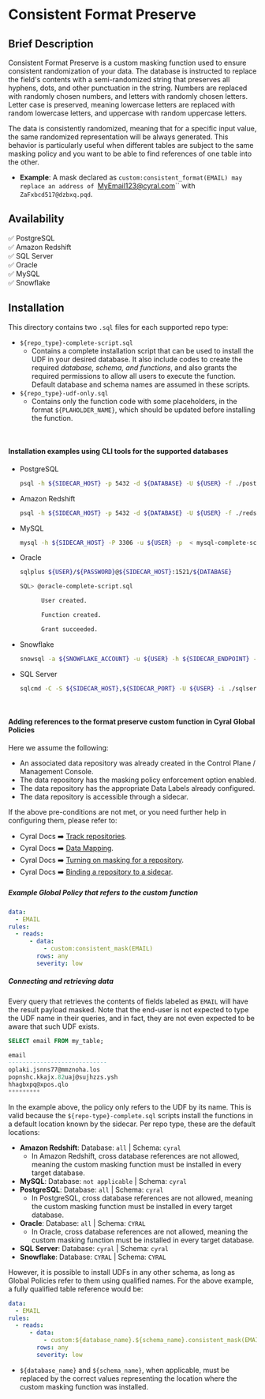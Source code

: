 # Consistent Format Preserve


Brief Description
-----------------
Consistent Format Preserve is a custom masking function used to ensure consistent randomization of your data. The database is instructed to replace the field's contents with a semi-randomized string that preserves all hyphens, dots, and other punctuation in the string. Numbers are replaced with randomly chosen numbers, and letters with randomly chosen letters. Letter case is preserved, meaning lowercase letters are replaced with random lowercase letters, and uppercase with random uppercase letters.

The data is consistently randomized, meaning that for a specific input value, the same randomized representation will be always generated. This behavior is particularly useful when different tables are subject to the same masking policy and you want to be able to find references of one table into the other.

* **Example**: A mask declared as `custom:consistent_format(EMAIL) may replace an address of `MyEmail123@cyral.com`` with `ZaFxbcd517@dzbxq.pqd`.


Availability
------------

:white_check_mark: PostgreSQL <br> :white_check_mark: Amazon Redshift <br>  :white_check_mark: SQL Server <br> :white_check_mark: Oracle <br> :white_check_mark: MySQL <br> :white_check_mark: Snowflake

Installation
------------

This directory contains two `.sql` files for each supported repo type:
* `${repo_type}-complete-script.sql`
  * Contains a complete installation script that can be used to install the UDF in your desired database. It also include codes to create the required *database, schema, and functions*, and also grants the required permissions to allow all users to execute the function. Default database and schema names are assumed in these scripts.
* `${repo_type}-udf-only.sql`
  * Contains only the function code with some placeholders, in the format `${PLAHOLDER_NAME}`, which should be updated before installing the function.

<br>

#### Installation examples using CLI tools for the supported databases
* PostgreSQL 
  ```sh
  psql -h ${SIDECAR_HOST} -p 5432 -d ${DATABASE} -U ${USER} -f ./postgresql-complete-script.sql
  ```
* Amazon Redshift
  ```sh
  psql -h ${SIDECAR_HOST} -p 5432 -d ${DATABASE} -U ${USER} -f ./redshift-complete-script.sql
  ```
* MySQL
  ```sh
  mysql -h ${SIDECAR_HOST} -P 3306 -u ${USER} -p  < mysql-complete-script.sql
  ```
* Oracle
  ```sh
  sqlplus ${USER}/${PASSWORD}@${SIDECAR_HOST}:1521/${DATABASE}

  SQL> @oracle-complete-script.sql

        User created.

        Function created.

        Grant succeeded.
  ```
* Snowflake
  ```sh
  snowsql -a ${SNOWFLAKE_ACCOUNT} -u ${USER} -h ${SIDECAR_ENDPOINT} -p 443 -w ${WAREHOUSE} -f ./snowflake-complete-script.sql
  ```
* SQL Server
  ```sh
  sqlcmd -C -S ${SIDECAR_HOST},${SIDECAR_PORT} -U ${USER} -i ./sqlserver-complete-script.sql
  ```

<br>

#### Adding references to the format preserve custom function in Cyral Global Policies


Here we assume the following:
  * An associated data repository was already created in the Control Plane / Management Console.
  * The data repository has the masking policy enforcement option enabled.
  * The data repository has the appropriate Data Labels already configured.
  * The data repository is accessible through a sidecar.

If the above pre-conditions are not met, or you need further help in configuring them, please refer to:
* Cyral Docs :arrow_right: [Track repositories](https://cyral.com/docs/manage-repositories/repo-track).
* Cyral Docs :arrow_right: [Data Mapping](https://cyral.com/docs/policy/datamap).
* Cyral Docs :arrow_right: [Turning on masking for a repository](https://cyral.com/docs/using-cyral/masking/#turn-on-masking-for-the-repository-in-cyral).
* Cyral Docs :arrow_right: [Binding a repository to a sidecar](https://cyral.com/docs/sidecars/sidecar-bind-repo).

##### Example Global Policy that refers to the custom function

```yaml
data:
  - EMAIL
rules:
  - reads:
      - data:
          - custom:consistent_mask(EMAIL)
        rows: any
        severity: low
```

##### Connecting and retrieving data

Every query that retrieves the contents of fields labeled as `EMAIL` will have the result payload masked. Note that the end-user is not expected to type the UDF name in their queries, and in fact, they are not even expected to be aware that such UDF exists.

```sql
SELECT email FROM my_table;

email
----------------------------
oplaki.jsnns77@mmznoha.los
popnshc.kkajx.82uaj@sujhzzs.ysh
hhagbxpq@xpos.qlo
*********
```

In the example above, the policy only refers to the UDF by its name. This is valid because the `${repo-type}-complete.sql` scripts install the functions in a default location known by the sidecar. Per repo type, these are the default locations:
  * **Amazon Redshift**:  Database: `all` | Schema: `cyral`
    * In Amazon Redshift, cross database references are not allowed, meaning the custom masking function must be installed in every target database.
  * **MySQL**: Database: `not applicable` | Schema: `cyral`
  * **PostgreSQL**:  Database: `all` | Schema: `cyral`
    * In PostgreSQL, cross database references are not allowed, meaning the custom masking function must be installed in every target database.
  * **Oracle**:  Database: `all` | Schema: `CYRAL`
    * In Oracle, cross database references are not allowed, meaning the custom masking function must be installed in every target database.
  * **SQL Server**:  Database: `cyral` | Schema: `cyral`
  * **Snowflake**:  Database: `CYRAL` | Schema: `CYRAL`

However, it is possible to install UDFs in any other schema, as long as Global Policies refer to them using qualified names. For the above example, a fully qualified table
reference would be:

```yaml
data:
  - EMAIL
rules:
  - reads:
      - data:
          - custom:${database_name}.${schema_name}.consistent_mask(EMAIL)
        rows: any
        severity: low
```

* `${database_name}` and `${schema_name}`, when applicable, must be replaced by the correct values representing the location where the custom masking function was installed.

